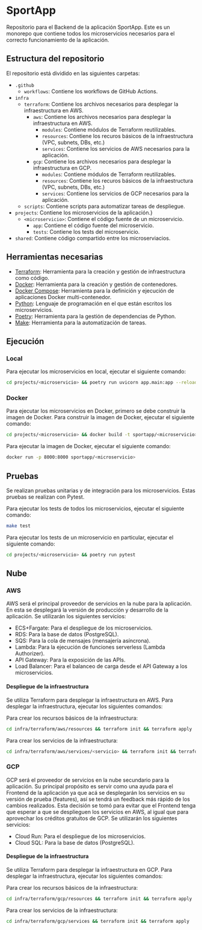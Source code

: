 # SportApp

Repositorio para el Backend de la aplicación SportApp. Este es un monorepo que contiene todos los microservicios
necesarios para el correcto funcionamiento de la aplicación.

## Estructura del repositorio

El repositorio está dividido en las siguientes carpetas:

- `.github`
    - `workflows`: Contiene los workflows de GitHub Actions.
- `infra`
    - `terraform`: Contiene los archivos necesarios para desplegar la infraestructura en AWS.
        - `aws`: Contiene los archivos necesarios para desplegar la infraestructura en AWS.
            - `modules`: Contiene módulos de Terraform reutilizables.
            - `resources`: Contiene los recuros básicos de la infraestructura (VPC, subnets, DBs, etc.)
            - `services`: Contiene los servicios de AWS necesarios para la aplicación.
        - `gcp`: Contiene los archivos necesarios para desplegar la infraestructura en GCP.
            - `modules`: Contiene módulos de Terraform reutilizables.
            - `resources`: Contiene los recuros básicos de la infraestructura (VPC, subnets, DBs, etc.)
            - `services`: Contiene los servicios de GCP necesarios para la aplicación.
    - `scripts`: Contiene scripts para automatizar tareas de despliegue.
- `projects`: Contiene los microservicios de la aplicación.}
    - `<microservicio>`: Contiene el código fuente de un microservicio.
        - `app`: Contiene el código fuente del microservicio.
        - `tests`: Contiene los tests del microservicio.
- `shared`: Contiene código compartido entre los microserviacios.

## Herramientas necesarias

- [Terraform](https://www.terraform.io/): Herramienta para la creación y gestión de infraestructura como código.
- [Docker](https://www.docker.com/): Herramienta para la creación y gestión de contenedores.
- [Docker Compose](https://docs.docker.com/compose/): Herramienta para la definición y ejecución de aplicaciones Docker
  multi-contenedor.
- [Python](https://www.python.org/): Lenguaje de programación en el que están escritos los microservicios.
- [Poetry](https://python-poetry.org/): Herramienta para la gestión de dependencias de Python.
- [Make](https://www.gnu.org/software/make/): Herramienta para la automatización de tareas.

## Ejecución

### Local

Para ejecutar los microservicios en local, ejecutar el siguiente comando:

```bash
cd projects/<microservicio> && poetry run uvicorn app.main:app --reload
```

### Docker

Para ejecutar los microservicios en Docker, primero se debe construir la imagen de Docker. Para construir la imagen de
Docker, ejecutar el siguiente comando:

```bash
cd projects/<microservicio> && docker build -t sportapp/<microservicio> .
```

Para ejecutar la imagen de Docker, ejecutar el siguiente comando:

```bash
docker run -p 8000:8000 sportapp/<microservicio>
```

## Pruebas

Se realizan pruebas unitarias y de integración para los microservicios. Estas pruebas se realizan con Pytest.

Para ejecutar los tests de todos los microservicios, ejecutar el siguiente comando:

```bash
make test
```

Para ejecutar los tests de un microservicio en particular, ejecutar el siguiente comando:

```bash
cd projects/<microservicio> && poetry run pytest
```

## Nube

### AWS

AWS será el principal proveedor de servicios en la nube para la aplicación. En esta se desplegará la versión de
producción y desarrollo de la aplicación. Se utilizarán los siguientes servicios:

- ECS+Fargate: Para el despliegue de los microservicios.
- RDS: Para la base de datos (PostgreSQL).
- SQS: Para la cola de mensajes (mensajería asíncrona).
- Lambda: Para la ejecución de funciones serverless (Lambda Authorizer).
- API Gateway: Para la exposición de las APIs.
- Load Balancer: Para el balanceo de carga desde el API Gateway a los microservicios.

#### Despliegue de la infraestructura

Se utiliza Terraform para desplegar la infraestructura en AWS. Para desplegar la infraestructura, ejecutar los
siguientes comandos:

Para crear los recursos básicos de la infraestructura:

```bash
cd infra/terraform/aws/resources && terraform init && terraform apply
```

Para crear los servicios de la infraestructura:

```bash
cd infra/terraform/aws/services/<servicio> && terraform init && terraform apply
```

### GCP

GCP será el proveedor de servicios en la nube secundario para la aplicación. Su principal propósito es servir como una
ayuda para el Frontend de la aplicación ya que acá se desplegarán los servicios en su versión de prueba (features), así
se tendrá un feedback más rápido de los cambios realizados. Esta decisión se tomó para evitar que el Frontend tenga que
esperar a que se desplieguen los servicios en AWS, al igual que para aprovechar los créditos gratuitos de GCP. Se
utilizarán los siguientes servicios:

- Cloud Run: Para el despliegue de los microservicios.
- Cloud SQL: Para la base de datos (PostgreSQL).

#### Despliegue de la infraestructura

Se utiliza Terraform para desplegar la infraestructura en GCP. Para desplegar la infraestructura, ejecutar los
siguientes comandos:

Para crear los recursos básicos de la infraestructura:

```bash
cd infra/terraform/gcp/resources && terraform init && terraform apply
```

Para crear los servicios de la infraestructura:

```bash
cd infra/terraform/gcp/services && terraform init && terraform apply
```
